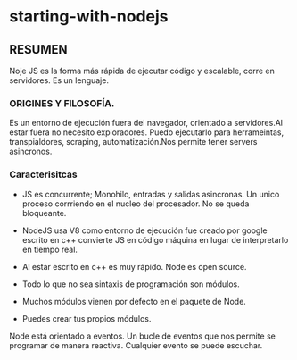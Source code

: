 # starting-with-nodejs

## RESUMEN
Noje JS es la forma más rápida de ejecutar código y escalable, corre en servidores.
Es un lenguaje.

### ORIGINES Y FILOSOFÍA.

Es un entorno de ejecución fuera del navegador, orientado a servidores.Al estar fuera no necesito exploradores.
Puedo ejecutarlo para herrameintas, transpialdores, scraping, automatización.Nos permite tener servers asincronos.

### Caracterisitcas

- JS es concurrente; Monohilo, entradas y salidas asincronas.
Un unico proceso corrriendo en el nucleo del procesador.
No se queda bloqueante.

- NodeJS usa V8 como entorno de ejecución fue creado por google escrito en c++ convierte JS en código máquina en lugar de interpretarlo en tiempo real.

- Al estar escrito en c++ es muy rápido. Node es open source.

- Todo lo que no sea sintaxis de programación son módulos.

- Muchos módulos vienen por defecto en el paquete de Node.

- Puedes crear tus propios módulos.

Node está orientado a eventos. Un bucle de eventos que nos permite se programar de manera reactiva. Cualquier evento se puede escuchar.
